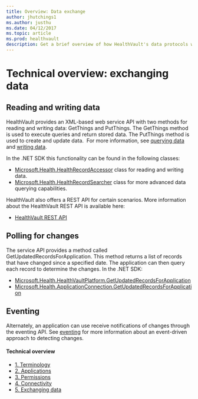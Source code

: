 ```yaml
---
title: Overview: Data exchange
author: jhutchings1
ms.author: justhu
ms.date: 04/12/2017
ms.topic: article
ms.prod: healthvault
description: Get a brief overview of how HealthVault's data protocols work. 
---
```


Technical overview: exchanging data
===================================

Reading and writing data
------------------------

HealthVault provides an XML-based web service API with two methods for reading and writing data: GetThings and PutThings. The GetThings method is used to execute queries and return stored data. The PutThings method is used to create and update data.  For more information, see <a href="/healthvault/concepts/xml-api/querying-data" id="PageContent_13983_9">querying data</a> and <a href="/healthvault/concepts/xml-api/writing-data" id="PageContent_13983_10">writing data</a>.

In the .NET SDK this functionality can be found in the following classes:

-   [Microsoft.Health.HealthRecordAccessor](/healthvault/sdks/dotnet/microsoft.health.healthrecordaccessor.yml) class for reading and writing data.
-   [Microsoft.Health.HealthRecordSearcher](/healthvault/sdks/dotnet/microsoft.health.healthrecordsearcher.yml) class for more advanced data querying capabilities.

HealthVault also offers a REST API for certain scenarios. More information about the HealthVault REST API is available here: 
- [HealthVault REST API](/healthvault/apis/v1.0-preview)

Polling for changes
-------------------

The service API provides a method called GetUpdatedRecordsForApplication. This method returns a list of records that have changed since a specified date. The application can then query each record to determine the changes. In the .NET SDK:

-   [Microsoft.Health.HealthVaultPlatform.GetUpdatedRecordsForApplication](/healthvault/sdks/dotnet/microsoft.health.healthvaultplatform.getupdatedrecordsforapplication.yml)
-   [Microsoft.Health.ApplicationConnection.GetUpdatedRecordsForApplication](/healthvault/sdks/dotnet/microsoft.health.applicationconnection.getupdatedrecordsforapplication.yml)

Eventing
--------

Alternately, an application can use receive notifications of changes through the eventing API. See <a href="/healthvault/concepts/connectivity/subscribing-to-events" id="PageContent_13983_11">eventing</a> for more information about an event-driven approach to detecting changes.

<span id="singleColInThreeColLayout"></span>

#### Technical overview

-   <a href="technical-overview" id="RightRailLinkListSection_14123_7">1. Terminology</a>
-   <a href="technical-overview-applications" id="RightRailLinkListSection_14123_18">2. Applications</a>
-   <a href="technical-overview-permissions" id="RightRailLinkListSection_14123_8">3. Permissions</a>
-   <a href="technical-overview-connectivity" id="RightRailLinkListSection_14123_9">4. Connectivity</a>
-   <a href="technical-overview-exchanging-data" id="RightRailLinkListSection_14123_10">5. Exchanging data</a>
